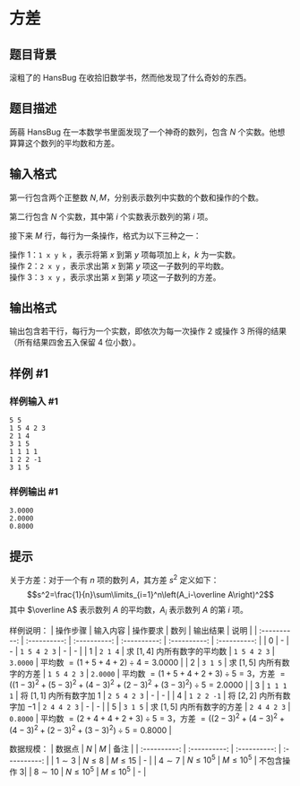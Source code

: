 # 方差

## 题目背景

滚粗了的 HansBug 在收拾旧数学书，然而他发现了什么奇妙的东西。


## 题目描述

蒟蒻 HansBug 在一本数学书里面发现了一个神奇的数列，包含 $N$ 个实数。他想算算这个数列的平均数和方差。


## 输入格式

第一行包含两个正整数 $N,M$，分别表示数列中实数的个数和操作的个数。

第二行包含 $N$ 个实数，其中第 $i$ 个实数表示数列的第 $i$ 项。

接下来 $M$ 行，每行为一条操作，格式为以下三种之一：

操作 $1$：`1 x y k` ，表示将第 $x$ 到第 $y$ 项每项加上 $k$，$k$ 为一实数。  
操作 $2$：`2 x y` ，表示求出第 $x$ 到第 $y$ 项这一子数列的平均数。  
操作 $3$：`3 x y` ，表示求出第 $x$ 到第 $y$ 项这一子数列的方差。

## 输出格式

输出包含若干行，每行为一个实数，即依次为每一次操作 $2$ 或操作 $3$ 所得的结果（所有结果四舍五入保留 $4$ 位小数）。


## 样例 #1

### 样例输入 #1
```
5 5
1 5 4 2 3
2 1 4
3 1 5
1 1 1 1
1 2 2 -1
3 1 5
```

### 样例输出 #1

```
3.0000
2.0000
0.8000
```

## 提示

关于方差：对于一个有 $n$ 项的数列 $A$，其方差 $s^2$ 定义如下：
$$s^2=\frac{1}{n}\sum\limits_{i=1}^n\left(A_i-\overline A\right)^2$$
其中 $\overline A$ 表示数列 $A$ 的平均数，$A_i$ 表示数列 $A$ 的第 $i$ 项。

样例说明：
| 操作步骤 | 输入内容 | 操作要求 | 数列 | 输出结果 | 说明 |
| :----------: | :----------: | :----------: | :----------: | :----------: | :----------: |
| $0$ | - | - | `1 5 4 2 3` | - | - |
| $1$ | `2 1 4` | 求 $\left[1,4\right]$ 内所有数字的平均数 | `1 5 4 2 3` | `3.0000` | 平均数 $=\left(1+5+4+2\right)\div 4=3.0000$ |
| $2$ | `3 1 5` | 求 $\left[1,5\right]$ 内所有数字的方差 | `1 5 4 2 3` | `2.0000` | 平均数 $=\left(1+5+4+2+3\right)\div 5=3$，方差 $=\left(\left(1-3\right)^2+\left(5-3\right)^2+\left(4-3\right)^2+\left(2-3\right)^2+\left(3-3\right)^2\right)\div 5=2.0000$ |
| $3$ | `1 1 1 1` | 将 $\left[1,1\right]$ 内所有数字加 $1$ | `2 5 4 2 3` | - | - |
| $4$ | `1 2 2 -1` | 将 $\left[2,2\right]$ 内所有数字加 $-1$ | `2 4 4 2 3` | - | - |
| $5$ | `3 1 5` | 求 $\left[1,5\right]$ 内所有数字的方差 | `2 4 4 2 3` | `0.8000` | 平均数 $=\left(2+4+4+2+3\right)\div 5=3$，方差 $=\left(\left(2-3\right)^2+\left(4-3\right)^2+\left(4-3\right)^2+\left(2-3\right)^2+\left(3-3\right)^2\right)\div 5=0.8000$ |

数据规模：
| 数据点 | $N$ | $M$ | 备注 |
| :----------: | :----------: | :----------: | :----------: |
| $1\sim3$ | $N\le 8$ | $M\le 15$ | - |
| $4\sim7$ | $N\le 10^5$ | $M\le 10^5$ | 不包含操作 $3$|
| $8\sim10$ | $N\le 10^5$ | $M\le 10^5$ | - |
